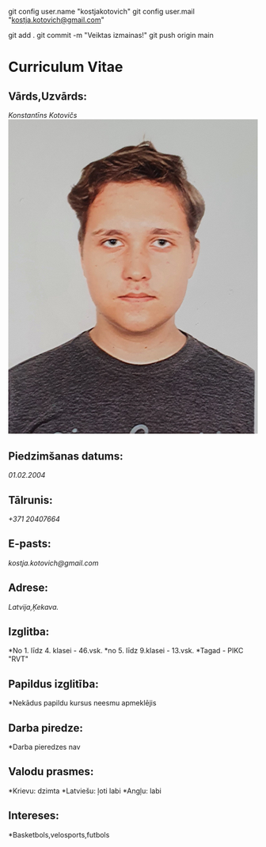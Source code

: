 git config user.name "kostjakotovich"
git config user.mail "kostja.kotovich@gmail.com"

git add .
git commit -m "Veiktas izmainas!"
git push origin main

# Curriculum Vitae

## Vārds,Uzvārds:
_Konstantīns Kotovičs_![My picture](https://github.com/kostjakotovich/Mans-CV/blob/main/forCV.jpg)
## Piedzimšanas datums:
_01.02.2004_
## Tālrunis:
_+371 20407664_
## E-pasts:
_kostja.kotovich@gmail.com_
## Adrese:
_Latvija,Ķekava._

## Izglitba:
*No 1. līdz 4. klasei - 46.vsk.
*no 5. līdz 9.klasei - 13.vsk.
*Tagad - PIKC "RVT"

## Papildus izglitība:
*Nekādus papildu kursus neesmu apmeklējis

## Darba piredze:
*Darba pieredzes nav

## Valodu prasmes:
*Krievu: dzimta
*Latviešu: ļoti labi
*Angļu: labi

## Intereses:
*Basketbols,velosports,futbols